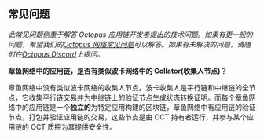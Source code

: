 ## 常见问题

*此常见问题侧重于解答 Octopus 应用链开发者提出的技术问题。如果有更一般的问题，希望我们的[Octopus 网络常见问题](https://oct.network/#faqs)可以解答。如果有未解决的问题，请随时在[Octopus Discord](https://discord.gg/6GTJBkZA9Q)上提问。*

**章鱼网络中的应用链，是否有类似波卡网络中的 Collator(收集人节点)？**

章鱼网络中没有类似波卡网络的收集人节点。波卡收集人是平行链和中继链的全节点，它收集平行链交易并为中继链上的验证节点生成状态转换证明。而每个章鱼网络中的应用链是一个**独立的**为特定应用构建的区块链，章鱼网络中有应用链的验证节点，打包并验证应用链的交易，这些节点是由 OCT 持有者运行，并参与某个应用链的 OCT 质押为其提供安全性。